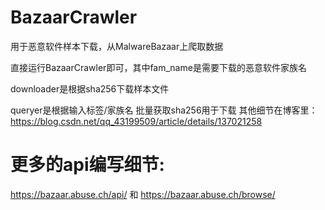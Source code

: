 # BazaarCrawler
用于恶意软件样本下载，从MalwareBazaar上爬取数据

直接运行BazaarCrawler即可，其中fam_name是需要下载的恶意软件家族名

downloader是根据sha256下载样本文件

queryer是根据输入标签/家族名 批量获取sha256用于下载
其他细节在博客里：https://blog.csdn.net/qq_43199509/article/details/137021258

# 更多的api编写细节:

https://bazaar.abuse.ch/api/ 和 https://bazaar.abuse.ch/browse/
